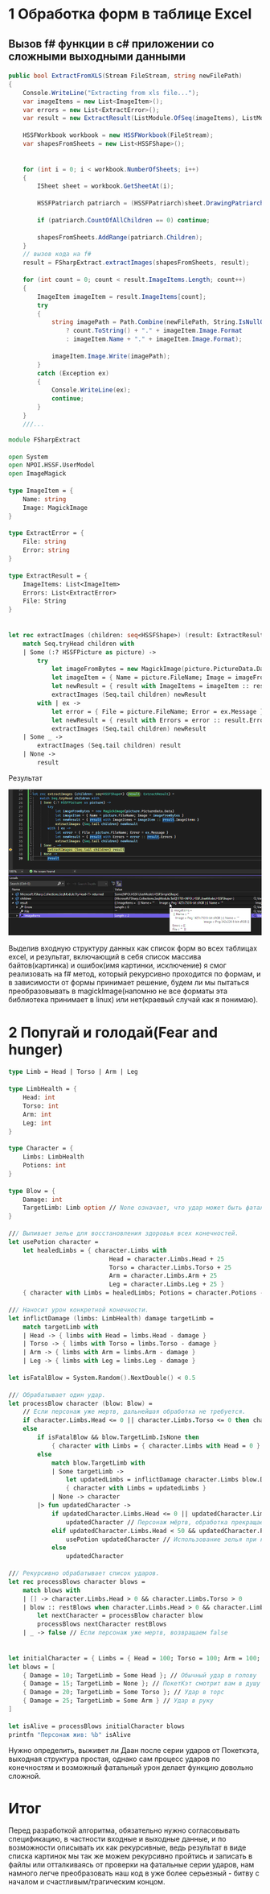 ﻿# 1 Обработка форм в таблице Excel
## Вызов f# функции в c# приложении со сложными выходными данными
```cs
public bool ExtractFromXLS(Stream FileStream, string newFilePath)
{
    Console.WriteLine("Extracting from xls file...");
    var imageItems = new List<ImageItem>();
    var errors = new List<ExtractError>();
    var result = new ExtractResult(ListModule.OfSeq(imageItems), ListModule.OfSeq(errors),"");

    HSSFWorkbook workbook = new HSSFWorkbook(FileStream);
    var shapesFromSheets = new List<HSSFShape>();


    for (int i = 0; i < workbook.NumberOfSheets; i++)
    {
        ISheet sheet = workbook.GetSheetAt(i);

        HSSFPatriarch patriarch = (HSSFPatriarch)sheet.DrawingPatriarch;

        if (patriarch.CountOfAllChildren == 0) continue;

        shapesFromSheets.AddRange(patriarch.Children);
    }
    // вызов кода на f#
    result = FSharpExtract.extractImages(shapesFromSheets, result);

    for (int count = 0; count < result.ImageItems.Length; count++)
    {
        ImageItem imageItem = result.ImageItems[count];
        try
        {
            string imagePath = Path.Combine(newFilePath, String.IsNullOrEmpty(imageItem.Name)
                ? count.ToString() + "." + imageItem.Image.Format
                : imageItem.Name + "." + imageItem.Image.Format);

            imageItem.Image.Write(imagePath);
        }
        catch (Exception ex)
        {
            Console.WriteLine(ex);
            continue;
        }
    }
    ///...
```

```fsharp
module FSharpExtract

open System
open NPOI.HSSF.UserModel
open ImageMagick

type ImageItem = {
    Name: string
    Image: MagickImage
}

type ExtractError = {
    File: string
    Error: string
}

type ExtractResult = {
    ImageItems: List<ImageItem>
    Errors: List<ExtractError>
    File: String
}


let rec extractImages (children: seq<HSSFShape>) (result: ExtractResult) =
    match Seq.tryHead children with
    | Some (:? HSSFPicture as picture) ->
        try
            let imageFromBytes = new MagickImage(picture.PictureData.Data)
            let imageItem = { Name = picture.FileName; Image = imageFromBytes }
            let newResult = { result with ImageItems = imageItem :: result.ImageItems }
            extractImages (Seq.tail children) newResult
        with | ex ->
            let error = { File = picture.FileName; Error = ex.Message }
            let newResult = { result with Errors = error :: result.Errors }
            extractImages (Seq.tail children) newResult
    | Some _ ->
        extractImages (Seq.tail children) result
    | None -> 
        result
```

Результат

![](Images/Pasted%20image%2020240324220619.png)

Выделив входную структуру данных как список форм во всех таблицах excel, и результат, включающий в себя список массива байтов(картинка) и ошибок(имя картинки, исключение) я смог реализовать на f# метод, который рекурсивно проходится по формам, и в зависимости от формы принимает решение, будем ли мы пытаться преобразовывать в magickImage(напомню не все форматы эта библиотека принимает в linux) или нет(краевый случай как я понимаю).

# 2 Попугай и голодай(Fear and hunger)
```fsharp
type Limb = Head | Torso | Arm | Leg

type LimbHealth = {
    Head: int
    Torso: int
    Arm: int
    Leg: int
}

type Character = {
    Limbs: LimbHealth
    Potions: int
}

type Blow = {
    Damage: int
    TargetLimb: Limb option // None означает, что удар может быть фатальным
}

/// Выпивает зелье для восстановления здоровья всех конечностей.
let usePotion character =
    let healedLimbs = { character.Limbs with
                            Head = character.Limbs.Head + 25
                            Torso = character.Limbs.Torso + 25
                            Arm = character.Limbs.Arm + 25
                            Leg = character.Limbs.Leg + 25 }
    { character with Limbs = healedLimbs; Potions = character.Potions - 1 }

/// Наносит урон конкретной конечности.
let inflictDamage (limbs: LimbHealth) damage targetLimb =
    match targetLimb with
    | Head -> { limbs with Head = limbs.Head - damage }
    | Torso -> { limbs with Torso = limbs.Torso - damage }
    | Arm -> { limbs with Arm = limbs.Arm - damage }
    | Leg -> { limbs with Leg = limbs.Leg - damage }

let isFatalBlow = System.Random().NextDouble() < 0.5

/// Обрабатывает один удар.
let processBlow character (blow: Blow) =
    // Если персонаж уже мертв, дальнейшая обработка не требуется.
    if character.Limbs.Head <= 0 || character.Limbs.Torso <= 0 then character
    else
        if isFatalBlow && blow.TargetLimb.IsNone then
            { character with Limbs = { character.Limbs with Head = 0 } } // Считаем удар фатальным для головы
        else
            match blow.TargetLimb with
            | Some targetLimb ->
                let updatedLimbs = inflictDamage character.Limbs blow.Damage targetLimb
                { character with Limbs = updatedLimbs }
            | None -> character
        |> fun updatedCharacter ->
            if updatedCharacter.Limbs.Head <= 0 || updatedCharacter.Limbs.Torso <= 0 then
                updatedCharacter // Персонаж мёртв, обработка прекращается
            elif updatedCharacter.Limbs.Head < 50 && updatedCharacter.Potions > 0 then
                usePotion updatedCharacter // Использование зелья при критическом уровне здоровья
            else
                updatedCharacter

/// Рекурсивно обрабатывает список ударов.
let rec processBlows character blows =
    match blows with
    | [] -> character.Limbs.Head > 0 && character.Limbs.Torso > 0
    | blow :: restBlows when character.Limbs.Head > 0 && character.Limbs.Torso > 0 ->
        let nextCharacter = processBlow character blow
        processBlows nextCharacter restBlows
    | _ -> false // Если персонаж уже мертв, возвращаем false


let initialCharacter = { Limbs = { Head = 100; Torso = 100; Arm = 100; Leg = 100 }; Potions = 3 }
let blows = [
    { Damage = 10; TargetLimb = Some Head }; // Обычный удар в голову
    { Damage = 15; TargetLimb = None }; // ПокетКэт смотрит вам в душу и показывает самые ужасные страхи.
    { Damage = 20; TargetLimb = Some Torso }; // Удар в торс
    { Damage = 25; TargetLimb = Some Arm } // Удар в руку
]

let isAlive = processBlows initialCharacter blows
printfn "Персонаж жив: %b" isAlive


```

Нужно определить, выживет ли Даан после серии ударов от Покеткэта, выходная структура простая, однако сам процесс ударов по конечностям и возможный фатальный урон делает функцию довольно сложной. 

# Итог
Перед разработкой алгоритма, обязательно нужно согласовывать спецификацию, в частности входные и выходные данные, и по возможности описывать их как рекурсивные, ведь результат в виде списка картинок мы так же можем рекурсивно пройтись и записать в файлы или отталкиваясь от проверки на фатальные серии ударов, нам намного легче преобразовать наш код в уже более серьезный - битву с началом и счастливым/трагическим концом.
